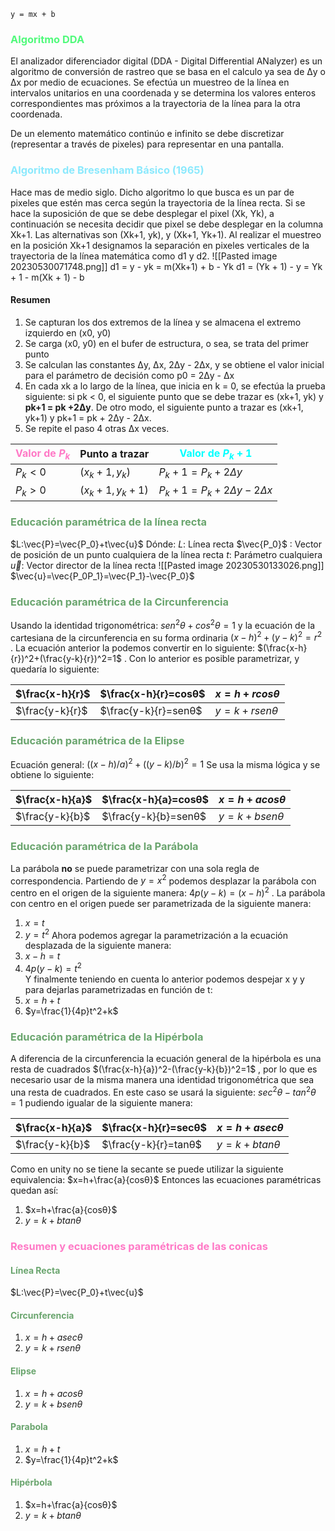 ~~~
y = mx + b
~~~
### <span style="color:#50fa7b;">Algoritmo DDA</span>
El analizador diferenciador digital (DDA - Digital Differential ANalyzer) es un algoritmo de conversión de rastreo que se basa en el calculo ya sea de Δy o Δx por medio de ecuaciones.
Se efectúa un muestreo de la línea en intervalos unitarios en una coordenada y se determina los valores enteros correspondientes mas próximos a la trayectoria de la línea para la otra coordenada.

De un elemento matemático continúo e infinito se debe discretizar (representar a través de pixeles) para representar en una pantalla.

### <span style="color:#8be9fd;">Algoritmo de Bresenham Básico (1965)</span>
Hace mas de medio siglo.
Dicho algoritmo lo que busca es un par de pixeles que estén mas cerca según la trayectoria de la línea recta.
Si se hace la suposición de que se debe desplegar el pixel (Xk, Yk), a continuación se necesita decidir que pixel se debe desplegar en la columna Xk+1.
Las alternativas son (Xk+1, yk), y (Xk+1, Yk+1).
Al realizar el muestreo en la posición Xk+1 designamos la separación en pixeles verticales de la trayectoria de la línea matemática como d1 y d2. 
![[Pasted image 20230530071748.png]]
d1 = y - yk = m(Xk+1) + b - Yk
d1 = (Yk + 1) - y = Yk + 1 - m(Xk + 1) - b
#### Resumen
1. Se capturan los dos extremos de la línea y se almacena el extremo izquierdo en (x0, y0)
2. Se carga (x0, y0) en el bufer de estructura, o sea, se trata del primer punto
3. Se calculan las constantes Δy, Δx, 2Δy - 2Δx, y se obtiene el valor inicial para el parámetro de decisión como p0 = 2Δy - Δx
4. En cada xk a lo largo de la línea, que inicia en k = 0, se efectúa la prueba siguiente: si pk < 0, el siguiente punto que se debe trazar es (xk+1, yk) y __pk+1 = pk +2Δy__. De otro modo, el siguiente punto a trazar es (xk+1, yk+1) y  pk+1 = pk + 2Δy - 2Δx.
5. Se repite el paso 4 otras Δx veces.

| <span style="color:#ff79c6;">__Valor de $P_k$__</span> | Punto a trazar | <span style="color:cyan;">__Valor de $P_k + 1$__</span> |
| --------- | --------- | --------- |
| $P_k < 0$  | $(x_k + 1,y_k)$   | $P_k + 1 = P_k +2Δy$   |
| $P_k > 0$   | $(x_k+1, y_k+1)$   | $P_k + 1 = P_k + 2Δy - 2Δx$   |

### <span style="color:#6AA56E;">Educación paramétrica de la línea recta </span>
$L:\vec{P}=\vec{P_0}+t\vec{u}$
Dónde:
$L$: Línea recta
$\vec{P_0}$ : Vector de posición de un punto cualquiera de la línea recta
$t$: Parámetro cualquiera
$\vec{u}$: Vector director de la línea recta
![[Pasted image 20230530133026.png]]
$\vec{u}=\vec{P_0P_1}=\vec{P_1}-\vec{P_0}$
### <span style="color:#6AA56E;">Educación paramétrica de la Circunferencia </span>
Usando la identidad trigonométrica: $sen^2θ+cos^2θ=1$ y la ecuación de la cartesiana de la circunferencia en su forma ordinaria $(x-h)^2+(y-k)^2=r^2$ .
La ecuación anterior la podemos convertir en lo siguiente:  $(\frac{x-h}{r})^2+(\frac{y-k}{r})^2=1$ . Con lo anterior es posible parametrizar, y quedaría lo siguiente:

| $\frac{x-h}{r}$ | $\frac{x-h}{r}=cosθ$ |  $x=h+rcosθ$ |
| --------- | --------- | --------- |
| $\frac{y-k}{r}$ | $\frac{y-k}{r}=senθ$   | $y=k+rsenθ$  |

### <span style="color:#6AA56E;">Educación paramétrica de la Elipse </span>
Ecuación general: $((x-h)/a)^2+((y-k)/b)^2=1$
Se usa la misma lógica y se obtiene lo siguiente:

| $\frac{x-h}{a}$ | $\frac{x-h}{a}=cosθ$ |  $x=h+acosθ$ |
| --------- | --------- | --------- |
| $\frac{y-k}{b}$ | $\frac{y-k}{b}=senθ$   | $y=k+bsenθ$  |

### <span style="color:#6AA56E;">Educación paramétrica de la Parábola </span>
La parábola __no__ se puede parametrizar con una sola regla de correspondencia.
Partiendo de $y=x^2$ podemos desplazar la parábola con centro en el origen de la siguiente manera: $4p(y-k)=(x-h)^2$ .
La parábola con centro en el origen puede ser parametrizada de la siguiente manera:
1. $x=t$
2. $y=t^2$ 
Ahora podemos agregar la parametrización a la ecuación desplazada de la siguiente manera:
1. $x-h=t$
2. $4p(y-k)=t^2$  
Y finalmente teniendo en cuenta lo anterior podemos despejar x y y para dejarlas parametrizadas en función de t:
1. $x=h+t$
2. $y=\frac{1}{4p}t^2+k$

### <span style="color:#6AA56E;">Educación paramétrica de la Hipérbola</span>
A diferencia de la circunferencia la ecuación general de la hipérbola es una resta de cuadrados $(\frac{x-h}{a})^2-(\frac{y-k}{b})^2=1$ , por lo que es necesario usar de la misma manera una identidad trigonométrica que sea una resta de cuadrados. En este caso se usará la siguiente: $sec^2θ-tan^2θ=1$ pudiendo igualar de la siguiente manera:

| $\frac{x-h}{a}$ | $\frac{x-h}{r}=secθ$ |  $x=h+asecθ$ |
| --------- | --------- | --------- |
| $\frac{y-k}{b}$ | $\frac{y-k}{r}=tanθ$   | $y=k+btanθ$  |
Como en unity no se tiene la secante se puede utilizar la siguiente equivalencia:
$x=h+\frac{a}{cosθ}$
Entonces las ecuaciones paramétricas quedan así:
1. $x=h+\frac{a}{cosθ}$
2. $y=k+btanθ$

### <span style="color:#FF79C6;">Resumen y ecuaciones paramétricas de las conicas</span>
#### <span style="color:#6AA56E;">Línea Recta</span>
$L:\vec{P}=\vec{P_0}+t\vec{u}$
#### <span style="color:#6AA56E;">Circunferencia </span>
1. $x=h+asecθ$
2. $y=k+rsenθ$
#### <span style="color:#6AA56E;">Elipse </span>
1. $x=h+acosθ$
2. $y=k+bsenθ$
#### <span style="color:#6AA56E;">Parabola </span>
1. $x=h+t$
2. $y=\frac{1}{4p}t^2+k$
#### <span style="color:#6AA56E;">Hipérbola </span>
1. $x=h+\frac{a}{cosθ}$
2. $y=k+btanθ$


